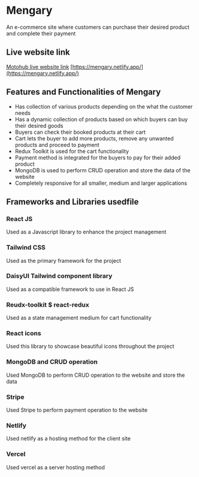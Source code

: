 # Mengary

An e-commerce site where customers can purchase their desired product and complete their payment

## Live website link

[Motohub live website link](https://mengary.netlify.app/)
[https://mengary.netlify.app/](https://mengary.netlify.app/)

## Features and Functionalities of Mengary

- Has collection of various products depending on the what the customer needs
- Has a dynamic collection of products based on which buyers can buy their desired goods
- Buyers can check their booked products at their cart
- Cart lets the buyer to add more products, remove any unwanted products and proceed to payment
- Redux Toolkit is used for the cart functionality
- Payment method is integrated for the buyers to pay for their added product
- MongoDB is used to perform CRUD operation and store the data of the website
- Completely responsive for all smaller, medium and larger applications

## Frameworks and Libraries usedfile

### React JS

Used as a Javascript library to enhance the project management

### Tailwind CSS

Used as the primary framework for the project

### DaisyUI Tailwind component library

Used as a compatible framework to use in React JS

### Reudx-toolkit $ react-redux

Used as a state management medium for cart functionality

### React icons

Used this library to showcase beautiful icons throughout the project

### MongoDB and CRUD operation

Used MongoDB to perform CRUD operation to the website and store the data

### Stripe

Used Stripe to perform payment operation to the website

### Netlify

Used netlify as a hosting method for the client site

### Vercel

Used vercel as a server hosting method
